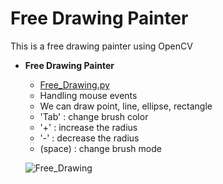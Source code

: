 # Free Drawing Painter
This is a free drawing painter using OpenCV

- **Free Drawing Painter**
  - [Free_Drawing.py](https://github.com/yubin0727/vision-paint/blob/main/free_drawing/Free_Drawing.py)
  - Handling mouse events
  - We can draw point, line, ellipse, rectangle
  - 'Tab' : change brush color
  - '+' : increase the radius
  - '-' : decrease the radius
  - (space) : change brush mode
  
  ![Free_Drawing](https://user-images.githubusercontent.com/101437398/225654778-5a01ef17-67fa-4ea1-b6c4-4eab94729985.png)
